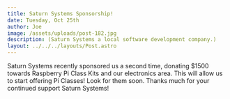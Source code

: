```yaml
---
title: Saturn Systems Sponsorship!
date: Tuesday, Oct 25th
author: Joe
image: /assets/uploads/post-182.jpg
description: (Saturn Systems a local software development company.)
layout: ../../../layouts/Post.astro
---
```


Saturn Systems recently sponsored us a second time, donating $1500 towards Raspberry Pi Class Kits and our electronics area.  This will allow us to start offering Pi Classes!   Look for them soon.  Thanks much for your continued support Saturn Systems!
